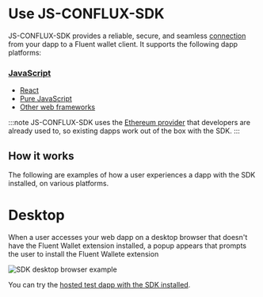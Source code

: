 # Use JS-CONFLUX-SDK

JS-CONFLUX-SDK provides a reliable, secure, and seamless [connection](../../concepts/sdk-connections.md)
from your dapp to a Fluent wallet client.
It supports the following dapp platforms:

<div class="cards">
  <div class="card">
    <div class="card__header">
      <h3><a href="javascript">JavaScript</a></h3>
    </div>
    <div class="card__body">
      <ul>
        <li><a href="javascript/react">React</a></li>
        <li><a href="javascript/pure-js">Pure JavaScript</a></li>
        <li><a href="javascript/other-web-frameworks">Other web frameworks</a></li>
      </ul>
    </div>
  </div>
</div>

:::note
JS-CONFLUX-SDK uses the [Ethereum provider](../../reference/provider-api.md) that developers are
already used to, so existing dapps work out of the box with the SDK.
:::

## How it works

The following are examples of how a user experiences a dapp with the SDK installed, on various platforms.

<!--tabs-->

# Desktop

When a user accesses your web dapp on a desktop browser that doesn't have the Fluent Wallet extension
installed, a popup appears that prompts the user to  install the Fluent Wallete extension 

![SDK desktop browser example](../../assets/sdk-desktop-browser.gif)

You can try the
[hosted test dapp with the SDK installed](https://c0f4f41c-2f55-4863-921b-sdk-docs.github.io/test-dapp-2/).


<!--/tabs-->
